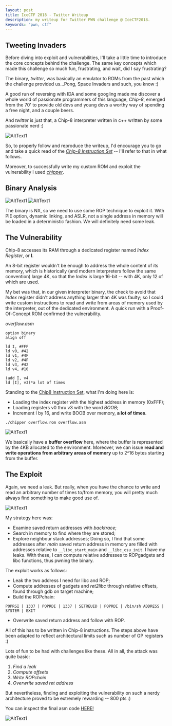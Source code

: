 ```yaml
---
layout: post
title: IceCTF 2018 - Twitter Writeup
description: my writeup for Twitter PWN challenge @ IceCTF2018.
keywords: "pwn, ctf"
---
```


## Tweeting Invaders
Before diving into exploit and vulnerabilities, I'll take a little time to introduce the core concepts behind the challenge. The same key concepts which made this challenge so much fun, frustrating, and wait, did I say frustrating?

The binary, _twitter_, was basically an emulator to ROMs from the past which the challenge provided us...Pong, Space Invaders and such, you know :)

A good run of reversing with IDA and some googling made me discover a whole world of passionate programmers of this language, _Chip-8_, emerged from the 70' to provide old devs and young devs a worthy way of spending a free night, and a couple beers.

And _twitter_ is just that, a Chip-8 interpreter written in c++ written by some passionate nerd :)

![AltText1](/assets/images/icectftwitter_1.JPG)

So, to properly follow and reproduce the writeup, I'd encourage you to go and take a quick read of the [_Chip-8 Instruction Set_](http://devernay.free.fr/hacks/chip8/C8TECH10.HTM) -- I'll refer to that in what follows.

Moreover, to successfully write my custom ROM and exploit the vulnerability I used [_chipper_](https://github.com/mwales/chip8/tree/master/chipper).

## Binary Analysis

![AltText1](/assets/images/icectftwitter_2.JPG)
![AltText1](/assets/images/icectftwitter_3.JPG)

The binary is NX, so we need to use some ROP technique to exploit it.
With PIE option, dynamic linking, and ASLR, not a single address in memory will be loaded in a deterministic fashion. We will definitely need some leak.

## The Vulnerability

Chip-8 accesses its RAM through a dedicated register named _Index Register_, or **I**.

An 8-bit register wouldn't be enough to address the whole content of its memory, which is historically (and modern interpreters follow the same convention) large 4K, so that the _Index_ is large 16-bit -- with 4K, only 12 of which are used.

My bet was that, in our given interpreter binary, the check to avoid that _Index_ register didn't address anything larger than 4K was faulty; so I could write custom instructions to read and write from areas of memory used by the interpreter, out of the dedicated environment. A quick run with a Proof-Of-Concept ROM confirmed the vulnerability.

_overflow.asm_
```
option binary
align off

ld I, #FFF
ld v0, #42
ld v1, #4F
ld v2, #4F
ld v3, #42
ld v4, #10

(add I, v4
ld [I], v3)*a lot of times
```
Standing to the [Chip8 Instruction Set](http://devernay.free.fr/hacks/chip8/C8TECH10.HTM), what I'm doing here is:
- Loading the index register with the highest address in memory (0xFFF);
- Loading registers v0 thru v3 with the word _BOOB_;
- Increment I by 16, and write BOOB over memory, **a lot of times**.


`./chipper overflow.rom overflow.asm`

![AltText1](/assets/images/icectftwitter_4.JPG)


We basically have a **buffer overflow** here, where the buffer is represented by the 4KB allocated to the environment. Moreover, we can issue **read and write operations from arbitrary areas of memory** up to 2^16 bytes starting from the buffer.


## The Exploit

Again, we need a leak.
But really, when you have the chance to write and read an arbitrary number of times to/from memory, you will pretty much always find something to make good use of.

![AltText1](/assets/images/icectftwitter_5.JPG)

My strategy here was:
- Examine saved return addresses with _backtrace_;
- Search in memory to find where they are stored;
- Explore neighbour stack addresses;
Doing so, I find that some addresses after _main_ saved return address in memory are filled with addresses relative to `__libc_start_main` and `__libc_csu_init`. I have my leaks. With these, I can compute relative addresses to ROPgadgets and libc functions, thus pwning the binary.

The exploit works as follows:
- Leak the two address I need for libc and ROP;
- Compute addresses of gadgets and _ret2libc_ through relative offsets, found through gdb on target machine;
- Build the ROPchain:


```POPRSI | 1337 | POPRDI | 1337 | SETREUID | POPRDI | /bin/sh ADDRESS | SYSTEM | EXIT```

- Overwrite saved return address and follow with ROP.


All of this has to be written in Chip-8 instructions. The steps above have been adapted to reflect architectural limits such as number of GP registers :)

Lots of fun to be had with challenges like these. All in all, the attack was quite basic:

1. _Find a leak_
2. _Compute offsets_
3. _Write ROPchain_
4. _Overwrite saved ret address_

But nevertheless, finding and exploiting the vulnerability on such a nerdy architecture proved to be extremely rewarding -- 800 pts :)


You can inspect the final asm code [HERE!](https://github.com/pwnthemole/ctfs/blob/master/icectf2018/twitter/REMOTEPWN.asm)

![AltText1](/assets/images/icectftwitter_6.JPG)
